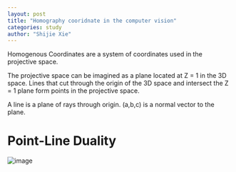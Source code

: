 ```yaml
---
layout: post
title: "Homography cooridnate in the computer vision"
categories: study
author: "Shijie Xie"
---
```

Homogenous Coordinates are a system of coordinates used in the projective space. 

The projective space can be imagined as a plane located at Z = 1 in the 3D space.
Lines that cut through the origin of the 3D space and intersect the Z = 1 plane form points in the projective space.


A line is a plane of rays through origin.
(a,b,c) is a normal vector to the plane.

# Point-Line Duality
![image](https://user-images.githubusercontent.com/89954165/190836833-5127a651-9ebe-4fe6-bfa5-05aefa402eb6.png)
